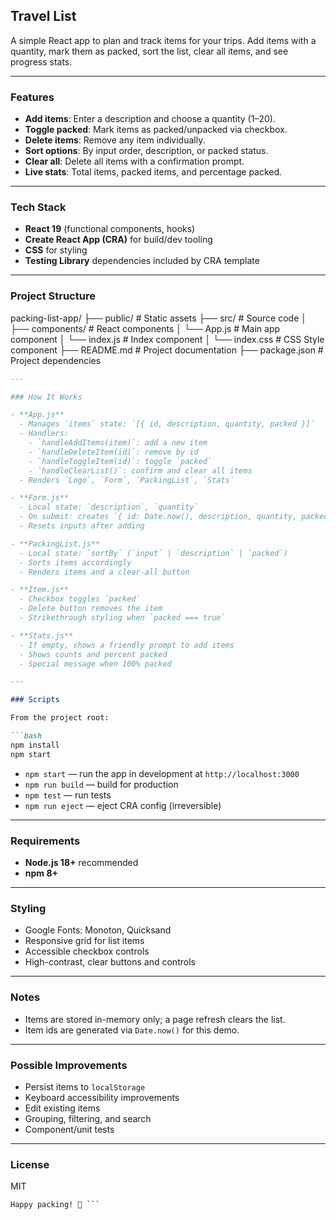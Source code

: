 ## Travel List

A simple React app to plan and track items for your trips. Add items with a quantity, mark them as packed, sort the list, clear all items, and see progress stats.

---

### Features

- **Add items**: Enter a description and choose a quantity (1–20).
- **Toggle packed**: Mark items as packed/unpacked via checkbox.
- **Delete items**: Remove any item individually.
- **Sort options**: By input order, description, or packed status.
- **Clear all**: Delete all items with a confirmation prompt.
- **Live stats**: Total items, packed items, and percentage packed.

---

### Tech Stack

- **React 19** (functional components, hooks)
- **Create React App (CRA)** for build/dev tooling
- **CSS** for styling
- **Testing Library** dependencies included by CRA template

---

### Project Structure

packing-list-app/
├── public/ # Static assets
├── src/ # Source code
│ ├── components/ # React components
│ └── App.js # Main app component
│ └── index.js # Index component
│ └── index.css # CSS Style component
├── README.md # Project documentation
├── package.json # Project dependencies

```markdown
---

### How It Works

- **App.js**
  - Manages `items` state: `[{ id, description, quantity, packed }]`
  - Handlers:
    - `handleAddItems(item)`: add a new item
    - `handleDeleteItem(id)`: remove by id
    - `handleToggleItem(id)`: toggle `packed`
    - `handleClearList()`: confirm and clear all items
  - Renders `Logo`, `Form`, `PackingList`, `Stats`

- **Form.js**
  - Local state: `description`, `quantity`
  - On submit: creates `{ id: Date.now(), description, quantity, packed: false }`
  - Resets inputs after adding

- **PackingList.js**
  - Local state: `sortBy` (`input` | `description` | `packed`)
  - Sorts items accordingly
  - Renders items and a clear-all button

- **Item.js**
  - Checkbox toggles `packed`
  - Delete button removes the item
  - Strikethrough styling when `packed === true`

- **Stats.js**
  - If empty, shows a friendly prompt to add items
  - Shows counts and percent packed
  - Special message when 100% packed

---

### Scripts

From the project root:

```bash
npm install
npm start
````

- `npm start` — run the app in development at `http://localhost:3000`
- `npm run build` — build for production
- `npm test` — run tests
- `npm run eject` — eject CRA config (irreversible)

---

### Requirements

- **Node.js 18+** recommended
- **npm 8+**

---

### Styling

- Google Fonts: Monoton, Quicksand
- Responsive grid for list items
- Accessible checkbox controls
- High-contrast, clear buttons and controls

---

### Notes

- Items are stored in-memory only; a page refresh clears the list.
- Item ids are generated via `Date.now()` for this demo.

---

### Possible Improvements

- Persist items to `localStorage`
- Keyboard accessibility improvements
- Edit existing items
- Grouping, filtering, and search
- Component/unit tests

---

### License

MIT

````
Happy packing! 🎒 ```
````
